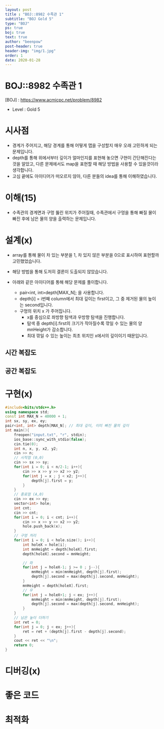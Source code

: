 ```yaml
---
layout: post
title : "BOJ::8982 수족관 1"
subtitle: "BOJ Gold 5"
type: "BOJ"
ps: true
boj: true
text: true
author: "beenpow"
post-header: true
header-img: "img/1.jpg"
order: 1
date: 2020-01-28
---
```


# BOJ::8982 수족관 1
[BOJ] : <https://www.acmicpc.net/problem/8982>
- Level : Gold 5

# 시사점
- 경계가 주어지고, 해당 경계를 통해 어떻게 맵을 구성할지 매우 오래 고민하게 되는 문제입니다.
- depth를 통해 위에서부터 깊이가 얼마인지를 표현해 놓으면 구현이 간단해진다는 것을 알았고, 다른
  문제에서도 map을 표현할 때 해당 방법을 사용할 수 있을것이라 생각합니다.
- 고심 끝에도 아이디어가 떠오르지 않아, 다른 분들의 idea를 통해 이해하였습니다.


# 이해(15)
- 수족관의 경계면과 구멍 뚫린 위치가 주어질때, 수족관에서 구멍을 통해 빠질 물이 빠진 후에 남은 물의
  양을 출력하는 문제입니다.


# 설계(x)
- array를 통해 물이 차 있는 부분을 1, 차 있지 않은 부분을 0으로 표시하여 표현할까 고민했었습니다.
- 해당 방법을 통해 도저히 결론이 도출되지 않았습니다.

- 아래와 같은 아이디어를 통해 해당 문제를 풀이합니다.
  - pair<int, int>depth[MAX_N]; 을 사용합니다.
  - depth[i] = i번째 column에서 최대 깊이는 first이고, 그 중 제거된 물의 높이는 second입니다.
  - 구멍의 위치 x 가 주어집니다.
    - x를 중심으로 좌방향 탐색과 우방향 탐색을 진행합니다.
    - 탐색 중 depth[i].first의 크기가 작아질수록 깎일 수 있는 물의 양 mnHeight가 감소합니다.
    - 최대 깎일 수 있는 높이는 최초 위치인 x에서의 깊이이기 때문입니다.

## 시간 복잡도

## 공간 복잡도

# 구현(x)

```cpp
#include<bits/stdc++.h>
using namespace std;
const int MAX_N = 40000 + 1;
int sx, sy, ex, ey;
pair<int, int> depth[MAX_N]; // 최대 깊이, 이미 빠진 물의 깊이
int main(){
    freopen("input.txt", "r", stdin);
    ios_base::sync_with_stdio(false);
    cin.tie(0);
    int n, x, y, x2, y2;
    cin >> n;
    // 시작점 (0,0)
    cin >> sx >> sy;
    for(int i = 0; i < n/2-1; i++){
        cin >> x >> y >> x2 >> y2;
        for(int j = x ; j < x2; j++){
            depth[j].first = y;
        }
    }
    // 종료점 (A,0)
    cin >> ex >> ey;
    vector<int> hole;
    int cnt;
    cin >> cnt;
    for(int i = 0; i < cnt; i++){
        cin >> x >> y >> x2 >> y2;
        hole.push_back(x);
    }
    // 구멍 처리
    for(int i = 0; i < hole.size(); i++){
        int holeX = hole[i];
        int mnHeight = depth[holeX].first;
        depth[holeX].second = mnHeight;

        // 좌
        for(int j = holeX-1; j >= 0 ; j--){
            mnHeight = min(mnHeight, depth[j].first);
            depth[j].second = max(depth[j].second, mnHeight);
        }
        mnHeight = depth[holeX].first;
        // 우
        for(int j = holeX+1; j < ex; j++){
            mnHeight = min(mnHeight, depth[j].first);
            depth[j].second = max(depth[j].second, mnHeight);
        }
    }
    // 남은 높이 더하기
    int ret = 0;
    for(int j = 0; j < ex; j++){
        ret = ret + (depth[j].first - depth[j].second);
    }
    cout << ret << "\n";
    return 0;
}
```

# 디버깅(x)

# 좋은 코드

# 최적화
